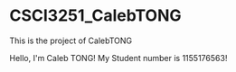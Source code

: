 # CSCI3251_CalebTONG
This is the project of CalebTONG

Hello, I'm Caleb TONG!
My Student number is 1155176563!

